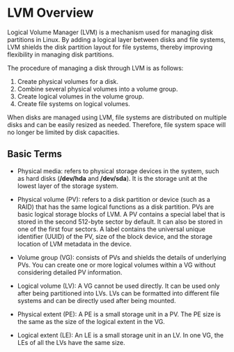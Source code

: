 # LVM Overview<a name="EN-US_TOPIC_0230915932"></a>

Logical Volume Manager \(LVM\) is a mechanism used for managing disk partitions in Linux. By adding a logical layer between disks and file systems, LVM shields the disk partition layout for file systems, thereby improving flexibility in managing disk partitions.

The procedure of managing a disk through LVM is as follows:

1.  Create physical volumes for a disk.
2.  Combine several physical volumes into a volume group.
3.  Create logical volumes in the volume group.
4.  Create file systems on logical volumes.

When disks are managed using LVM, file systems are distributed on multiple disks and can be easily resized as needed. Therefore, file system space will no longer be limited by disk capacities.

## Basic Terms<a name="section35651919141512"></a>

-   Physical media: refers to physical storage devices in the system, such as hard disks \(**/dev/hda**  and  **/dev/sda**\). It is the storage unit at the lowest layer of the storage system.

-   Physical volume \(PV\): refers to a disk partition or device \(such as a RAID\) that has the same logical functions as a disk partition. PVs are basic logical storage blocks of LVM. A PV contains a special label that is stored in the second 512-byte sector by default. It can also be stored in one of the first four sectors. A label contains the universal unique identifier \(UUID\) of the PV, size of the block device, and the storage location of LVM metadata in the device.

-   Volume group \(VG\): consists of PVs and shields the details of underlying PVs. You can create one or more logical volumes within a VG without considering detailed PV information.

-   Logical volume \(LV\): A VG cannot be used directly. It can be used only after being partitioned into LVs. LVs can be formatted into different file systems and can be directly used after being mounted.

-   Physical extent \(PE\): A PE is a small storage unit in a PV. The PE size is the same as the size of the logical extent in the VG.

-   Logical extent \(LE\): An LE is a small storage unit in an LV. In one VG, the LEs of all the LVs have the same size.

